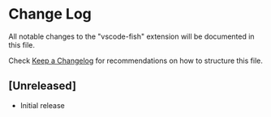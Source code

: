 # Change Log
All notable changes to the "vscode-fish" extension will be documented in this file.

Check [Keep a Changelog](http://keepachangelog.com/) for recommendations on how to structure this file.

## [Unreleased]
- Initial release
